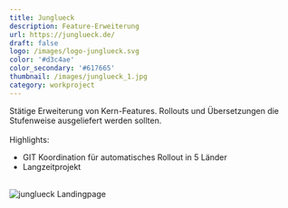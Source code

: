 ```yaml
---
title: Junglueck
description: Feature-Erweiterung
url: https://junglueck.de/
draft: false
logo: /images/logo-junglueck.svg
color: '#d3c4ae'
color_secondary: '#617665'
thumbnail: /images/junglueck_1.jpg
category: workproject
---
```

Stätige Erweiterung von Kern-Features. Rollouts und Übersetzungen die Stufenweise ausgeliefert werden sollten.\
\
Highlights:
- GIT Koordination für automatisches Rollout in 5 Länder
- Langzeitprojekt

\
![junglueck Landingpage](/images/junglueck_1.jpg)
